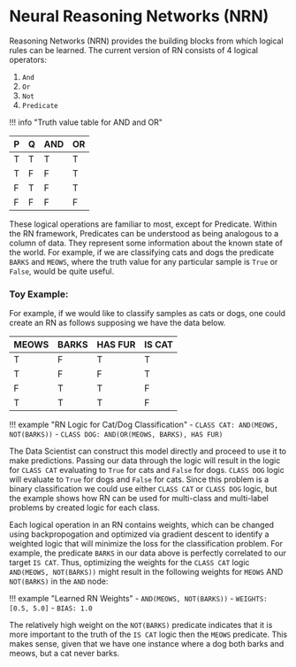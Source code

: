 # Neural Reasoning Networks (NRN)

Reasoning Networks (NRN) provides the building
blocks from which logical rules can be learned.  The current version of RN 
consists of 4 logical operators:
1. `And`
2. `Or`
3. `Not`
4. `Predicate`

!!! info "Truth value table for AND and OR"

| P   | Q   | AND | OR  |
|-----|-----|-----|-----|
| T   | T   | T   | T   |
| T   | F   | F   | T   |
| F   | T   | F   | T   |
| F   | F   | F   | F   |

These logical operations are familiar to most, except for Predicate.  Within the RN
framework, Predicates can be understood as being analogous to a column of data.  They
represent some information about the known state of the world.  For example, if we
are classifying cats and dogs the predicate `BARKS` and `MEOWS`, where the truth value
for any particular sample is `True` or `False`, would be quite useful.

### Toy Example:

For example, if we would like to classify samples as cats or dogs, one could create an RN as follows
supposing we have the data below.

| MEOWS  | BARKS | HAS FUR | IS CAT |
|--------|-------|---------|--------|
| T      | F     | T       | T      |
| T      | F     | F       | T      |
| F      | T     | T       | F      |
| T      | T     | T       | F      |

!!! example "RN Logic for Cat/Dog Classification"
    - `CLASS CAT: AND(MEOWS, NOT(BARKS))`
    - `CLASS DOG: AND(OR(MEOWS, BARKS), HAS FUR)`

The Data Scientist can construct this model directly and proceed to use it to
make predictions.  Passing our data through the logic will result in the logic
for `CLASS CAT` evaluating to `True` for cats and `False` for dogs.  `CLASS DOG`
logic will evaluate to `True` for dogs and `False` for cats.  Since this problem
is a binary classification we could use either `CLASS CAT` or `CLASS DOG` logic,
but the example shows how RN can be used for multi-class and multi-label 
problems by created logic for each class.

Each logical operation in an RN contains weights, which can be changed
using backpropogation and optimized via gradient descent to identify a
weighted logic that will minimize the loss for the classification problem.
For example, the predicate `BARKS` in our data above is perfectly correlated
to our target `IS CAT`.  Thus, optimizing the weights for the `CLASS CAT`
logic `AND(MEOWS, NOT(BARKS))` might result in the following weights for 
`MEOWS` AND `NOT(BARKS)` in the `AND` node:

!!! example "Learned RN Weights"
     - `AND(MEOWS, NOT(BARKS))`
        - `WEIGHTS: [0.5, 5.0]`
        - `BIAS: 1.0`

The relatively high weight on the `NOT(BARKS)` predicate indicates that it is
more important to the truth of the `IS CAT` logic then the `MEOWS`
predicate.  This makes sense, given that we have one instance where a
dog both barks and meows, but a cat never barks.